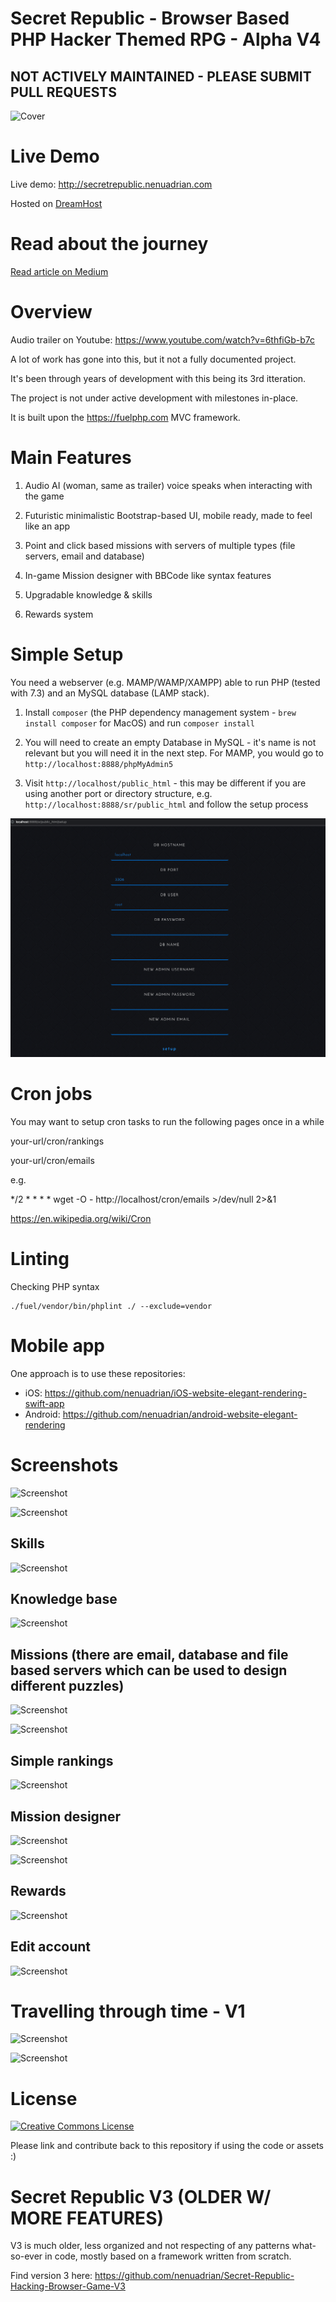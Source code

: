 # Secret Republic - Browser Based PHP Hacker Themed RPG - Alpha V4
## NOT ACTIVELY MAINTAINED - PLEASE SUBMIT PULL REQUESTS

![Cover](images/cover.jpg)

# Live Demo

Live demo: http://secretrepublic.nenuadrian.com

Hosted on [DreamHost](https://mbsy.co/dreamhost/92571715)

# Read about the journey 

[Read article on Medium](https://adriannenu.medium.com/secret-republic-update-hacker-themed-browser-based-php-game-855299b4cdea)

# Overview

Audio trailer on Youtube: https://www.youtube.com/watch?v=6thfiGb-b7c

A lot of work has gone into this, but it not a fully documented project.

It's been through years of development with this being its 3rd itteration.

The project is not under active development with milestones in-place.

It is built upon the https://fuelphp.com MVC framework.

# Main Features

1. Audio AI (woman, same as trailer) voice speaks when interacting with the game

2. Futuristic minimalistic Bootstrap-based UI, mobile ready, made to feel like an app

3. Point and click based missions with servers of multiple types (file servers, email and database)

4. In-game Mission designer with BBCode like syntax features

5. Upgradable knowledge & skills

6. Rewards system


# Simple Setup

You need a webserver (e.g. MAMP/WAMP/XAMPP) able to run PHP (tested with 7.3) and an MySQL database (LAMP stack).

1. Install `composer` (the PHP dependency management system - `brew install composer` for MacOS) and run `composer install`

2. You will need to create an empty Database in MySQL - it's name is not relevant but you will need it in the next step. For MAMP, you would go to `http://localhost:8888/phpMyAdmin5`

3. Visit `http://localhost/public_html` - this may be different if you are using another port or directory structure, e.g. `http://localhost:8888/sr/public_html` and follow the setup process


![Screenshot](images/setup.png)



# Cron jobs

You may want to setup cron tasks to run the following pages once in a while

your-url/cron/rankings

your-url/cron/emails

e.g.

*/2 * * * * wget -O - http://localhost/cron/emails >/dev/null 2>&1

https://en.wikipedia.org/wiki/Cron

# Linting

Checking PHP syntax
```
./fuel/vendor/bin/phplint ./ --exclude=vendor
```

# Mobile app

One approach is to use these repositories: 
 * iOS: https://github.com/nenuadrian/iOS-website-elegant-rendering-swift-app
 * Android: https://github.com/nenuadrian/android-website-elegant-rendering

# Screenshots

![Screenshot](images/1.png)

![Screenshot](images/2.png)

## Skills
![Screenshot](images/3.png)

## Knowledge base
![Screenshot](images/4.png)

## Missions (there are email, database and file based servers which can be used to design different puzzles)
![Screenshot](images/5.png)

![Screenshot](images/6.png)

## Simple rankings
![Screenshot](images/7.png)

## Mission designer
![Screenshot](images/8.png)

![Screenshot](images/9.png)

## Rewards
![Screenshot](images/10.png)

## Edit account
![Screenshot](images/11.png)


# Travelling through time - V1

![Screenshot](images/original1.jpg)

![Screenshot](images/original2.png)



# License

<a rel="license" href="http://creativecommons.org/licenses/by/4.0/"><img alt="Creative Commons License" style="border-width:0" src="https://i.creativecommons.org/l/by/4.0/88x31.png" /></a>

Please link and contribute back to this repository if using the code or assets :)


# Secret Republic V3 (OLDER W/ MORE FEATURES)

V3 is much older, less organized and not respecting of any patterns what-so-ever in code, mostly based on a framework written from scratch.

Find version 3 here: https://github.com/nenuadrian/Secret-Republic-Hacking-Browser-Game-V3
